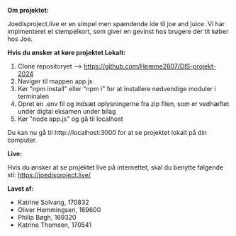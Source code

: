 **Om projektet:**

Joedisproject.live er en simpel men spændende ide til joe and juice. Vi har implmenteret et stempelkort, som giver en gevinst hos brugere der tit køber hos Joe. 

**Hvis du ønsker at køre projektet Lokalt:**
1. Clone repositoryet --> https://github.com/Hemme2607/DIS-projekt-2024
2. Naviger til mappen app.js
3. Kør "npm install" eller "npm i" for at installere nødvendige moduler i terminalen
4. Opret en .env fil og indsæt oplysningerne fra zip filen, som er vedhæftet under digtal eksamen under bilag
5. Kør "node app.js" og gå til localhost

Du kan nu gå til http://localhost:3000 for at se projektet lokalt på din computer.

**Live:**

Hvis du ønsker at se projektet live på internettet, skal du benytte følgende sti: https://joedisproject.live/

**Lavet af:**
- Katrine Solvang, 170832
- Oliver Hemmingsen, 169600
- Philip Bøgh, 169320
- Katrine Thomsen, 170541

